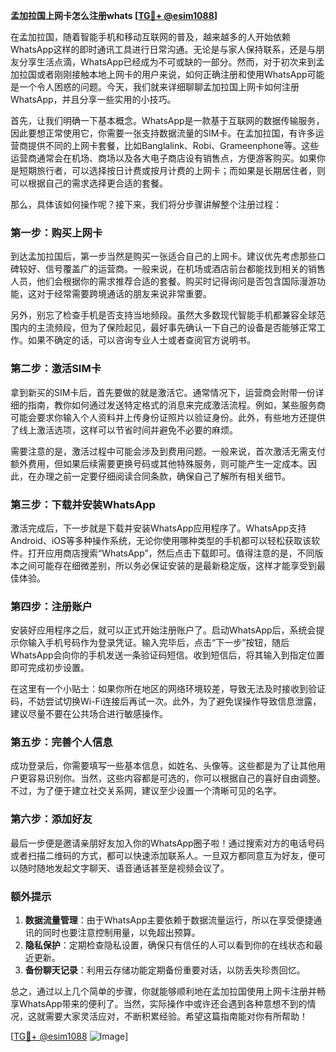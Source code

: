 **孟加拉国上网卡怎么注册whats [[TG💪+ @esim1088](https://t.me/s/esim1088)]**

在孟加拉国，随着智能手机和移动互联网的普及，越来越多的人开始依赖WhatsApp这样的即时通讯工具进行日常沟通。无论是与家人保持联系，还是与朋友分享生活点滴，WhatsApp已经成为不可或缺的一部分。然而，对于初次来到孟加拉国或者刚刚接触本地上网卡的用户来说，如何正确注册和使用WhatsApp可能是一个令人困惑的问题。今天，我们就来详细聊聊孟加拉国上网卡如何注册WhatsApp，并且分享一些实用的小技巧。

首先，让我们明确一下基本概念。WhatsApp是一款基于互联网的数据传输服务，因此要想正常使用它，你需要一张支持数据流量的SIM卡。在孟加拉国，有许多运营商提供不同的上网卡套餐，比如Banglalink、Robi、Grameenphone等。这些运营商通常会在机场、商场以及各大电子商店设有销售点，方便游客购买。如果你是短期旅行者，可以选择按日计费或按月计费的上网卡；而如果是长期居住者，则可以根据自己的需求选择更合适的套餐。

那么，具体该如何操作呢？接下来，我们将分步骤讲解整个注册过程：

### 第一步：购买上网卡

到达孟加拉国后，第一步当然是购买一张适合自己的上网卡。建议优先考虑那些口碑较好、信号覆盖广的运营商。一般来说，在机场或酒店前台都能找到相关的销售人员，他们会根据你的需求推荐合适的套餐。购买时记得询问是否包含国际漫游功能，这对于经常需要跨境通话的朋友来说非常重要。

另外，别忘了检查手机是否支持当地频段。虽然大多数现代智能手机都兼容全球范围内的主流频段，但为了保险起见，最好事先确认一下自己的设备是否能够正常工作。如果不确定的话，可以咨询专业人士或者查阅官方说明书。

### 第二步：激活SIM卡

拿到新买的SIM卡后，首先要做的就是激活它。通常情况下，运营商会附带一份详细的指南，教你如何通过发送特定格式的消息来完成激活流程。例如，某些服务商可能会要求你输入个人资料并上传身份证照片以验证身份。此外，有些地方还提供了线上激活选项，这样可以节省时间并避免不必要的麻烦。

需要注意的是，激活过程中可能会涉及到费用问题。一般来说，首次激活无需支付额外费用，但如果后续需要更换号码或其他特殊服务，则可能产生一定成本。因此，在办理之前一定要仔细阅读合同条款，确保自己了解所有相关细节。

### 第三步：下载并安装WhatsApp

激活完成后，下一步就是下载并安装WhatsApp应用程序了。WhatsApp支持Android、iOS等多种操作系统，无论你使用哪种类型的手机都可以轻松获取该软件。打开应用商店搜索“WhatsApp”，然后点击下载即可。值得注意的是，不同版本之间可能存在细微差别，所以务必保证安装的是最新稳定版，这样才能享受到最佳体验。

### 第四步：注册账户

安装好应用程序之后，就可以正式开始注册账户了。启动WhatsApp后，系统会提示你输入手机号码作为登录凭证。输入完毕后，点击“下一步”按钮，随后WhatsApp会向你的手机发送一条验证码短信。收到短信后，将其输入到指定位置即可完成初步设置。

在这里有一个小贴士：如果你所在地区的网络环境较差，导致无法及时接收到验证码，不妨尝试切换Wi-Fi连接后再试一次。此外，为了避免误操作导致信息泄露，建议尽量不要在公共场合进行敏感操作。

### 第五步：完善个人信息

成功登录后，你需要填写一些基本信息，如姓名、头像等。这些都是为了让其他用户更容易识别你。当然，这些内容都是可选的，你可以根据自己的喜好自由调整。不过，为了便于建立社交关系网，建议至少设置一个清晰可见的名字。

### 第六步：添加好友

最后一步便是邀请亲朋好友加入你的WhatsApp圈子啦！通过搜索对方的电话号码或者扫描二维码的方式，都可以快速添加联系人。一旦双方都同意互为好友，便可以随时随地发起文字聊天、语音通话甚至是视频会议了。

### 额外提示

1. **数据流量管理**：由于WhatsApp主要依赖于数据流量运行，所以在享受便捷通讯的同时也要注意控制用量，以免超出预算。
2. **隐私保护**：定期检查隐私设置，确保只有信任的人可以看到你的在线状态和最近更新。
3. **备份聊天记录**：利用云存储功能定期备份重要对话，以防丢失珍贵回忆。

总之，通过以上几个简单的步骤，你就能够顺利地在孟加拉国使用上网卡注册并畅享WhatsApp带来的便利了。当然，实际操作中或许还会遇到各种意想不到的情况，这就需要大家灵活应对，不断积累经验。希望这篇指南能对你有所帮助！

[[TG💪+ @esim1088](https://t.me/s/esim1088) ![Image](https://i.postimg.cc/4NQfJmqS/Snipaste-2025-05-13-00-14-12.png)]